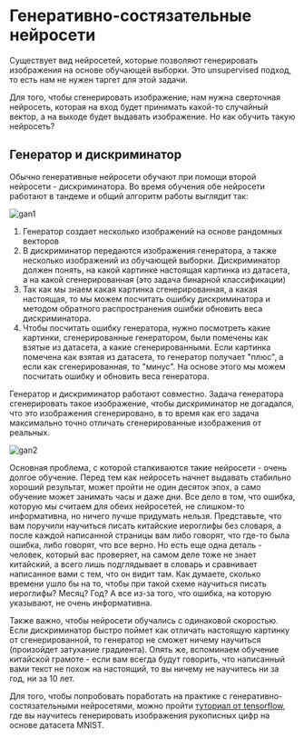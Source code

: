# Генеративно-состязательные нейросети

Существует вид нейросетей, которые позволяют генерировать изображения на основе обучающей выборки. Это unsupervised подход, то есть нам не нужен таргет для этой задачи.

Для того, чтобы сгенерировать изображение, нам нужна сверточная нейросеть, которая на вход будет принимать какой-то случайный вектор, а на выходе будет выдавать изображение. Но как обучить такую нейросеть?

## Генератор и дискриминатор

Обычно генеративные нейросети обучают при помощи второй нейросети - дискриминатора. Во время обучения обе нейросети работают в тандеме и общий алгоритм работы выглядит так:

![gan1](https://www.tensorflow.org/tutorials/generative/images/gan1.png)

1. Генератор создает несколько изображений на основе рандомных векторов
2. В дискриминатор передаются изображения генератора, а также несколько изображений из обучающей выборки. Дискриминатор должен понять, на какой картинке настоящая картинка из датасета, а на какой сгенерированная (это задача бинарной классификации)
3. Так как мы знаем какая картинка сгенерированная, а какая настоящая, то мы можем посчитать ошибку дискриминатора и методом обратного распространения ошибки обновить веса дискриминатора.
4. Чтобы посчитать ошибку генератора, нужно посмотреть какие картинки, сгенерированные генератором, были помечены как взятые из датасета, а какие сгенерированными. Если картинка помечена как взятая из датасета, то генератор получает "плюс", а если как сгенерированная, то "минус". На основе этого мы можем посчитать ошибку и обновить веса генератора.

Генератор и дискриминатор работают совместно. Задача генератора сгенерировать такое изображение, чтобы дискриминатор не догадался, что это изображения сгенерировано, в то время как его задача максимально точно отличать сгенерированные изображения от реальных.

![gan2](https://www.tensorflow.org/tutorials/generative/images/gan2.png)

Основная проблема, с которой сталкиваются такие нейросети - очень долгое обучение. Перед тем как нейросеть начнет выдавать стабильно хороший результат, может пройти не один десяток эпох, а само обучение может занимать часы и даже дни. Все дело в том, что ошибка, которую мы считаем для обеих нейросетей, не слишком-то информативна, но ничего лучше придумать нельзя. Представьте, что вам поручили научиться писать китайские иероглифы без словаря, а после каждой написанной страницы вам либо говорят, что где-то была ошибка, либо говорят, что все верно. Но есть еще одна деталь - человек, который вас проверяет, на самом деле тоже не знает китайский, а всего лишь подглядывает в словарь и сравнивает написанное вами с тем, что он видит там. Как думаете, сколько времени ушло бы на то, чтобы при такой схеме научиться писать иероглифы? Месяц? Год? А все из-за того, что ошибка, на которую указывают, не очень информативна.

Также важно, чтобы нейросети обучались с одинаковой скоростью. Если дискриминатор быстро поймет как отличать настоящую картинку от сгенерированной, то генератор не сможет ничему научиться (произойдет затухание градиента). Опять же, вспоминаем обучение китайской грамоте - если вам всегда будут говорить, что написанный вами текст не похож на настоящий, то вы ничему не научитесь ни за год, ни за 10 лет.

Для того, чтобы попробовать поработать на практике с генеративно-состязательными нейросетями, можно пройти [туториал от tensorflow](https://www.tensorflow.org/tutorials/generative/dcgan), где вы научитесь генерировать изображения рукописных цифр на основе датасета MNIST.
